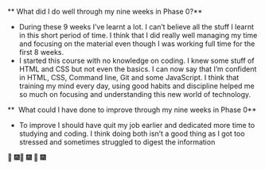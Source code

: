 **	What did I do well through my nine weeks in Phase 0?**


* During these 9 weeks I’ve learnt a lot. I can’t believe all the stuff I learnt in this short period of time. I think that I did really well managing my time and focusing on the material even though I was working full time for the first 8 weeks.
* I started this course with no knowledge on coding. I knew some stuff of HTML and CSS but not even the basics. I can now say that I’m confident in HTML, CSS, Command line, Git and some JavaScript.
I think that training my mind every day, using good habits and discipline helped me so much on focusing and understanding this new world of technology.  


**	 What could I have done to improve through my nine weeks in Phase 0**

* To improve I should have quit my job earlier and dedicated more time to studying and coding. I think doing both isn’t a good thing as I got too stressed and sometimes struggled to digest the information


:tada: :fireworks::tada: :fireworks: :tada: :fireworks:
